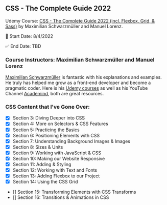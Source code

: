 ## CSS - The Complete Guide 2022

Udemy Course: [CSS - The Complete Guide 2022 (incl. Flexbox, Grid, & Sass)](https://www.udemy.com/share/101rBy3@R3XHNchTo3RWfLeUbCdXP6f2GCn4PrOPnIx15fylJqvn8dmG9eaP6K8M8WVyKpi-eA==/) by Maximilian Schwarzmüller and Manuel Lorenz.

:round_pushpin: Start Date: 8/4/2022

:white_check_mark: End Date: TBD

### Course Instructors: Maximilian Schwarzmüller and Manuel Lorenz

[Maximilian Schwarzmüller](https://academind.com/) is fantastic with his explanations and examples. He truly has helped me grow as a front-end developer and become a pragmatic coder. Here is his [Udemy courses](https://www.udemy.com/user/maximilian-schwarzmuller/) as well as his YouTube Channel [Academind](https://www.youtube.com/c/academind), both are great resources.

### CSS Content that I've Gone Over:

- [x] Section 3: Diving Deeper into CSS
- [x] Section 4: More on Selectors & CSS Features
- [x] Section 5: Practicing the Basics
- [x] Section 6: Positioning Elements with CSS
- [x] Section 7: Understanding Background Images & Images
- [x] Section 8: Sizes & Units
- [x] Section 9: Working with JavaScript & CSS
- [x] Section 10: Making our Website Responsive
- [x] Section 11: Adding & Styling
- [x] Section 12: Working with Text and Fonts
- [x] Section 13: Adding Flexbox to our Project
- [x] Section 14: Using the CSS Grid
- [] Section 15: Transforming Elements with CSS Transforms
- [] Section 16: Transitions & Animations in CSS
